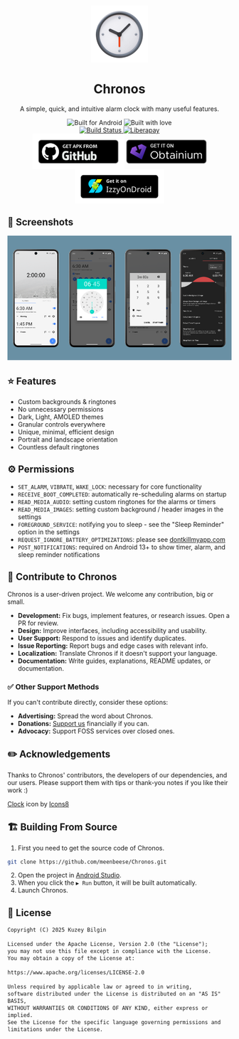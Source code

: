 <div align="center">
  <img src="./fastlane/metadata/android/en-US/images/icon.png" width="128px" alt="Chronos Logo">
  <h1>Chronos</h1>
  <p>A simple, quick, and intuitive alarm clock with many useful features.</p>
  <img src="https://forthebadge.com/images/badges/built-for-android.svg" alt="Built for Android">
  <img src="https://forthebadge.com/images/badges/built-with-love.svg" alt="Built with love">
  <br>
  <a href="https://github.com/meenbeese/Chronos/actions/workflows/android.yml">
    <img src="https://github.com/meenbeese/Chronos/actions/workflows/android.yml/badge.svg?branch=main" alt="Build Status">
  </a>
  <a href="https://liberapay.com/meenbeese/">
    <img src="https://img.shields.io/badge/liberapay-donate-yellow.svg?logo=liberapay" alt="Liberapay">
  </a>
  <br>
  <a href="https://github.com/meenbeese/Chronos/releases/latest">
  <img src="./assets/badges/apk_install_badge.png"
    alt="Get it on GitHub" align="center" height="80" /></a>

  <a href="https://apps.obtainium.imranr.dev/redirect?r=obtainium://add/https://github.com/meenbeese/Chronos">
  <img src="./assets/badges/badge_obtainium.png"
    alt="Get it on Obtainium" align="center" height="54" /></a>

  <a href="https://apt.izzysoft.de/fdroid/index/apk/com.meenbeese.chronos">
  <img src="./assets/badges/izzy_install_badge.png"
    alt="Get it on IzzyOnDroid" align="center" height="77" /></a>
  </div>

## 🌄 Screenshots

<div align="center">
    <img src="./assets/images/home.png" alt="Home" style="width: 25%"><img src="./assets/images/alarms.png" alt="Alarms" style="width: 25%"><img src="./assets/images/timers.png" alt="Timers" style="width: 25%"><img src="./assets/images/themes.png" alt="Themes" style="width: 25%">
</div>

## ⭐ Features

- Custom backgrounds & ringtones
- No unnecessary permissions
- Dark, Light, AMOLED themes
- Granular controls everywhere
- Unique, minimal, efficient design
- Portrait and landscape orientation
- Countless default ringtones

## ⚙️ Permissions

- `SET_ALARM`, `VIBRATE`, `WAKE_LOCK`: necessary for core functionality
- `RECEIVE_BOOT_COMPLETED`: automatically re-scheduling alarms on startup
- `READ_MEDIA_AUDIO`: setting custom ringtones for the alarms or timers
- `READ_MEDIA_IMAGES`: setting custom background / header images in the settings
- `FOREGROUND_SERVICE`: notifying you to sleep - see the "Sleep Reminder" option in the settings
- `REQUEST_IGNORE_BATTERY_OPTIMIZATIONS`: please see [dontkillmyapp.com](https://dontkillmyapp.com/)
- `POST_NOTIFICATIONS`: required on Android 13+ to show timer, alarm, and sleep reminder notifications

## 📝 Contribute to Chronos

Chronos is a user-driven project. We welcome any contribution, big or small.

- **Development:** Fix bugs, implement features, or research issues. Open a PR for review.
- **Design:** Improve interfaces, including accessibility and usability.
- **User Support:** Respond to issues and identify duplicates.
- **Issue Reporting:** Report bugs and edge cases with relevant info.
- **Localization:** Translate Chronos if it doesn't support your language.
- **Documentation:** Write guides, explanations, README updates, or documentation.

### ✅ Other Support Methods

If you can't contribute directly, consider these options:

- **Advertising:** Spread the word about Chronos.
- **Donations:** [Support us](https://liberapay.com/meenbeese/) financially if you can.
- **Advocacy:** Support FOSS services over closed ones.

## ✏️ Acknowledgements

Thanks to Chronos' contributors, the developers of our dependencies, and our users. Please support them with tips or thank-you notes if you like their work :)

<a target="_blank" href="https://icons8.com/icon/2YPST59G2xJZ/clock">Clock</a> icon by <a target="_blank" href="https://icons8.com">Icons8</a>

## 🏗️ Building From Source

1. First you need to get the source code of Chronos.
```sh
git clone https://github.com/meenbeese/Chronos.git
```
2. Open the project in [Android Studio](https://developer.android.com/studio).
3. When you click the `▶ Run` button, it will be built automatically.
4. Launch Chronos.

## 📝 License

```
Copyright (C) 2025 Kuzey Bilgin

Licensed under the Apache License, Version 2.0 (the "License");
you may not use this file except in compliance with the License.
You may obtain a copy of the License at:

https://www.apache.org/licenses/LICENSE-2.0

Unless required by applicable law or agreed to in writing,
software distributed under the License is distributed on an "AS IS" BASIS,
WITHOUT WARRANTIES OR CONDITIONS OF ANY KIND, either express or implied.
See the License for the specific language governing permissions and limitations under the License.
```
